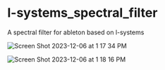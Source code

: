 # l-systems_spectral_filter
A spectral filter for ableton based on l-systems

![Screen Shot 2023-12-06 at 1 17 34 PM](https://github.com/b-tice/l-systems_spectral_filter/assets/120678973/8cbef907-5beb-4e8a-82a8-a9c6e0c4b71a)

![Screen Shot 2023-12-06 at 1 18 16 PM](https://github.com/b-tice/l-systems_spectral_filter/assets/120678973/6ebea4fc-f070-4a7c-bd80-25e9b8199840)


